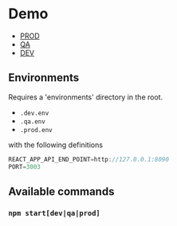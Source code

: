 # Demo

-   [PROD](https://avatar-prod.vercel.app/)
-   [QA](https://avatar-prod-git-qa-kristian-io.vercel.app/)
-   [DEV](https://avatar-prod-git-dev-kristian-io.vercel.app/)

## Environments

Requires a 'environments' directory in the root.

-   `.dev.env`
-   `.qa.env`
-   `.prod.env`

with the following definitions

```js
REACT_APP_API_END_POINT=http://127.0.0.1:8090
PORT=3003
```

## Available commands

### `npm start[dev|qa|prod]`
